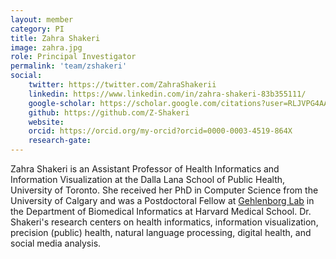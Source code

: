 ```yaml
---
layout: member
category: PI
title: Zahra Shakeri
image: zahra.jpg
role: Principal Investigator
permalink: 'team/zshakeri'
social:
    twitter: https://twitter.com/ZahraShakerii
    linkedin: https://www.linkedin.com/in/zahra-shakeri-83b355111/
    google-scholar: https://scholar.google.com/citations?user=RLJVPG4AAAAJ&hl=en
    github: https://github.com/Z-Shakeri
    website:
    orcid: https://orcid.org/my-orcid?orcid=0000-0003-4519-864X
    research-gate: 
---
```


Zahra Shakeri is an Assistant Professor of Health Informatics and Information Visualization at the Dalla Lana School of Public Health, University of Toronto. She received her PhD in Computer Science from the University of Calgary and was a Postdoctoral Fellow at [Gehlenborg Lab](http://gehlenborglab.org/) in the Department of Biomedical Informatics at Harvard Medical School. Dr. Shakeri's research centers on health informatics, information visualization, precision (public) health, natural language processing, digital health, and social media analysis. 
<br>
<br>

